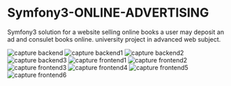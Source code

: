 # Symfony3-ONLINE-ADVERTISING

Symfony3 solution for a website selling online books
a user may deposit an ad and consulet books online.
university project in advanced web subject.


![capture backend](https://cloud.githubusercontent.com/assets/24205064/21744172/18f2c6b4-d511-11e6-819f-86319719a7b6.PNG)
![capture backend1](https://cloud.githubusercontent.com/assets/24205064/21744173/18f5790e-d511-11e6-945d-cb5c2ca66d69.PNG)
![capture backend2](https://cloud.githubusercontent.com/assets/24205064/21744175/18fbb9ea-d511-11e6-8af7-abb1a2fa7f97.PNG)
![capture backend3](https://cloud.githubusercontent.com/assets/24205064/21744174/18fbcc3c-d511-11e6-9232-4698a6a6e0c5.PNG)
![capture frontend1](https://cloud.githubusercontent.com/assets/24205064/21744176/18fe9214-d511-11e6-9a71-2088e0e97c50.PNG)
![capture frontend2](https://cloud.githubusercontent.com/assets/24205064/21744177/1901be8a-d511-11e6-9807-c2090d54baa3.PNG)
![capture frontend3](https://cloud.githubusercontent.com/assets/24205064/21744178/190ef280-d511-11e6-942f-60de63879327.PNG)
![capture frontend4](https://cloud.githubusercontent.com/assets/24205064/21744179/1914f6ee-d511-11e6-8761-a30ac38c6f00.PNG)
![capture frontend5](https://cloud.githubusercontent.com/assets/24205064/21744180/1918b6f8-d511-11e6-9500-33bca3a1a5e2.PNG)
![capture frontend6](https://cloud.githubusercontent.com/assets/24205064/21744181/191b7000-d511-11e6-8512-a6ab62468716.PNG)

